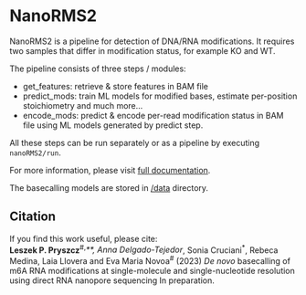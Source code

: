 # NanoRMS2

NanoRMS2 is a pipeline for detection of DNA/RNA modifications.
It requires two samples that differ in modification status, for example KO and WT.

The pipeline consists of three steps / modules:
- get_features: retrieve & store features in BAM file
- predict_mods: train ML models for modified bases, estimate per-position stoichiometry
  and much more...
- encode_mods: predict & encode per-read modification status in BAM file
  using ML models generated by predict step. 

All these steps can be run separately or as a pipeline by executing `nanoRMS2/run`.  

For more information, please visit 
[full documentation](https://public-docs.crg.es/enovoa/public/lpryszcz/src/nanoRMS2/readthedocs).  

The basecalling models are stored in [/data](/data) directory. 

## Citation

If you find this work useful, please cite:  
**Leszek P. Pryszcz**<sup>#,*</sup>**, Anna Delgado-Tejedor<sup>*</sup>, Sonia Cruciani<sup>*</sup>, 
Rebeca Medina, Laia Llovera and Eva Maria Novoa<sup>#</sup>
(2023)
*De novo* basecalling of m6A RNA modifications at single-molecule and single-nucleotide resolution using direct RNA nanopore sequencing
In preparation.




